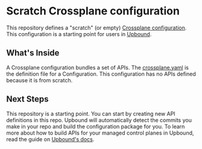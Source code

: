 # Scratch Crossplane configuration

This repository defines a "scratch" (or empty) [Crossplane configuration](https://docs.crossplane.io/v1.11/concepts/packages/#configuration-packages). This configuration is a starting point for users in [Upbound](https://console.upbound.io).

## What's Inside

A Crossplane configuration bundles a set of APIs. The [crossplane.yaml](https://github.com/upbound/configuration-scratch/blob/main/crossplane.yaml) is the definition file for a Configuration. This configuration has no APIs defined because it is from scratch.

## Next Steps

This repository is a starting point. You can start by creating new API definitions in this repo. Upbound will automatically detect the commits you make in your repo and build the configuration package for you. To learn more about how to build APIs for your managed control planes in Upbound, read the guide on [Upbound's docs](https://docs.upbound.io).
